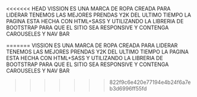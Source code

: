 <<<<<<< HEAD
VISSION ES UNA MARCA DE ROPA CREADA PARA LIDERAR
TENEMOS LAS MEJORES PRENDAS Y2K DEL ULTIMO TIEMPO
LA PAGINA ESTA HECHA CON HTML+SASS Y UTILIZANDO LA LIBRERIA DE BOOTSTRAP PARA QUE EL SITIO SEA RESPONSIVE Y CONTENGA CAROUSELES Y NAV BAR


=======
VISSION ES UNA MARCA DE ROPA CREADA PARA LIDERAR
TENEMOS LAS MEJORES PRENDAS Y2K DEL ULTIMO TIEMPO
LA PAGINA ESTA HECHA CON HTML+SASS Y UTILIZANDO LA LIBRERIA DE BOOTSTRAP PARA QUE EL SITIO SEA RESPONSIVE Y CONTENGA CAROUSELES Y NAV BAR


>>>>>>> 822f9c6e420e77194e4b24f6a7eb3d6996ff55fd
